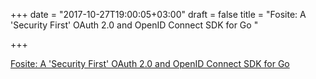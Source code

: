 +++
date = "2017-10-27T19:00:05+03:00"
draft = false
title = "Fosite: A 'Security First' OAuth 2.0 and OpenID Connect SDK for Go "

+++

<p><a href="https://github.com/ory/fosite">Fosite: A 'Security First' OAuth 2.0 and OpenID Connect SDK for Go </a></p>
